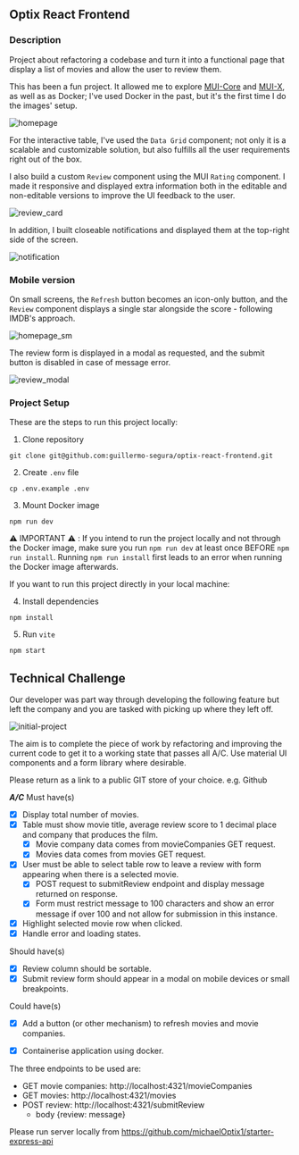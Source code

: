 ## Optix React Frontend

### Description

Project about refactoring a codebase and turn it into a functional page that display a list of movies and allow the user to review them.

This has been a fun project. It allowed me to explore [MUI-Core](https://mui.com/material-ui/all-components/) and [MUI-X](https://mui.com/x/introduction/), as well as as Docker; I've used Docker in the past, but it's the first time I do the images' setup.

![homepage](https://github.com/guillermo-segura/optix-react-frontend/blob/main/assets/homepage.png?raw=true)

For the interactive table, I've used the `Data Grid` component; not only it is a scalable and customizable solution, but also fulfills all the user requirements right out of the box.

I also build a custom `Review` component using the MUI `Rating` component. I made it responsive and displayed extra information both in the editable and non-editable versions to improve the UI feedback to the user.

![review_card](https://github.com/guillermo-segura/optix-react-frontend/blob/main/assets/review_card.png?raw=true)

In addition, I built closeable notifications and displayed them at the top-right side of the screen.

![notification](https://github.com/guillermo-segura/optix-react-frontend/blob/main/assets/notification.png?raw=true)

### Mobile version

On small screens, the `Refresh` button becomes an icon-only button, and the `Review` component displays a single star alongside the score - following IMDB's approach.

![homepage_sm](https://github.com/guillermo-segura/optix-react-frontend/blob/main/assets/homepage_sm.png?raw=true)

The review form is displayed in a modal as requested, and the submit button is disabled in case of message error.

![review_modal](https://github.com/guillermo-segura/optix-react-frontend/blob/main/assets/review_modal.png?raw=true)

### Project Setup

These are the steps to run this project locally:

1. Clone repository

```
git clone git@github.com:guillermo-segura/optix-react-frontend.git
```

2. Create `.env` file

```
cp .env.example .env
```

3. Mount Docker image

```
npm run dev
```

⚠️ IMPORTANT ⚠️
: If you intend to run the project locally and not through the Docker image, make sure you run `npm run dev` at least once BEFORE `npm run install`. Running `npm run install` first leads to an error when running the Docker image afterwards.

If you want to run this project directly in your local machine:

4. Install dependencies

```
npm install
```

5. Run `vite`

```
npm start
```

## Technical Challenge

Our developer was part way through developing the following feature but left the company and you are tasked with picking up where they left off.

![initial-project](https://github.com/guillermo-segura/optix-react-frontend/blob/main/assets/initial_project.png?raw=true)

The aim is to complete the piece of work by refactoring and improving the current code to get it to a working state that passes all A/C. Use material UI components and a form library where desirable.

Please return as a link to a public GIT store of your choice. e.g. Github

***A/C***
Must have(s)
- [x] Display total number of movies.
- [x] Table must show movie title, average review score to 1 decimal place and company that produces the film.
    - [x] Movie company data comes from movieCompanies GET request.
    - [x] Movies data comes from movies GET request.
- [x] User must be able to select table row to leave a review with form appearing when there is a selected movie.
    - [x] POST request to submitReview endpoint and display message returned on response.
    - [x] Form must restrict message to 100 characters and show an error message if over 100 and not allow for submission in this instance.
- [x] Highlight selected movie row when clicked.
- [x] Handle error and loading states.

Should have(s)
- [x] Review column should be sortable.
- [x] Submit review form should appear in a modal on mobile devices or small breakpoints.

Could have(s)
- [x] Add a button (or other mechanism) to refresh movies and movie companies.
- [x] Containerise application using docker.


The three endpoints to be used are:
* GET movie companies: http://localhost:4321/movieCompanies
* GET movies: http://localhost:4321/movies
* POST review: http://localhost:4321/submitReview
    * body {review: message}

Please run server locally from https://github.com/michaelOptix1/starter-express-api
